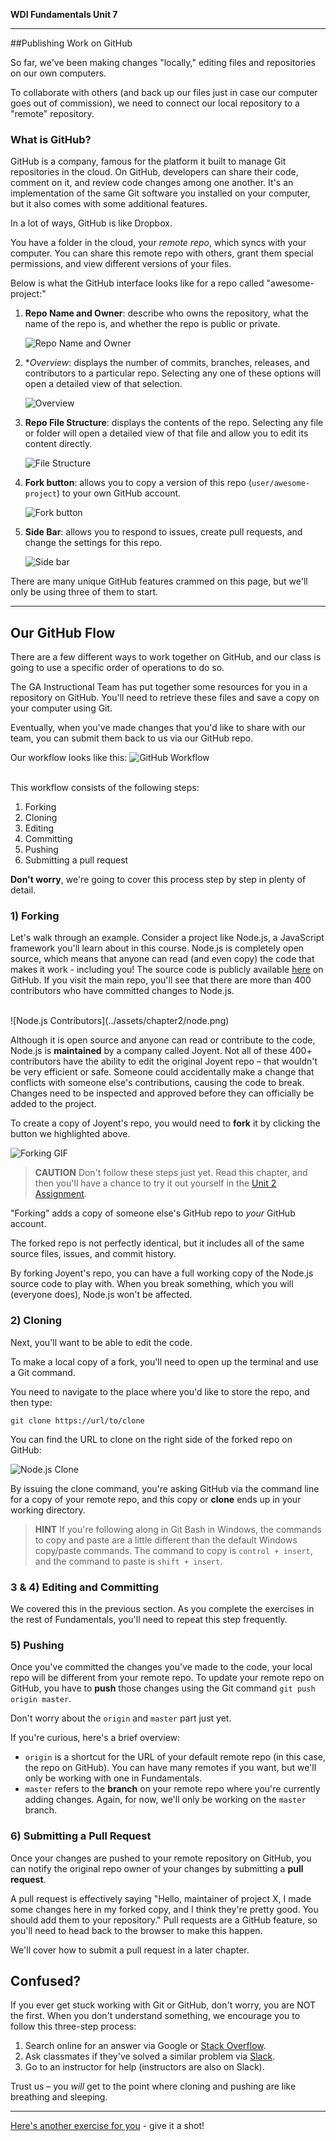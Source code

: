 **WDI Fundamentals Unit 7**

---

##Publishing Work on GitHub

So far, we've been making changes "locally," editing files and repositories on our own computers.

To collaborate with others (and back up our files just in case our computer goes out of commission), we need to connect our local repository to a "remote" repository.

### What is GitHub?

GitHub is a company, famous for the platform it built to manage Git repositories in the cloud. On GitHub, developers can share their code, comment on it, and review code changes among one another. It's an implementation of the same Git software you installed on your computer, but it also comes with some additional features.

In a lot of ways, GitHub is like Dropbox.

You have a folder in the cloud, your *remote repo*, which syncs with your computer. You can share this remote repo with others, grant them special permissions, and view different versions of your files.

Below is what the GitHub interface looks like for a repo called "awesome-project:"

1) **Repo Name and Owner**: describe who owns the repository, what the name of the repo is, and whether the repo is public or private.

	![Repo Name and Owner](../assets/chapter2/username_github.gif)

2) **Overview*: displays the number of commits, branches, releases, and contributors to a particular repo. Selecting any one of these options will open a detailed view of that selection.

	![Overview](../assets/chapter2/overview_github.gif)

3) **Repo File Structure**: displays the contents of the repo. Selecting any file or folder will open a detailed view of that file and allow you to edit its content directly.

	![File Structure](../assets/chapter2/contents_github.gif)

4) **Fork button**: allows you to copy a version of this repo (`user/awesome-project`) to your own GitHub account.

	![Fork button](../assets/chapter2/fork_github.gif)

5) **Side Bar**: allows you to respond to issues, create pull requests, and change the settings for this repo.

	![Side bar](../assets/chapter2/sidebar_github.gif)

There are many unique GitHub features crammed on this page, but we'll only be using three of them to start.

---


## Our GitHub Flow

There are a few different ways to work together on GitHub, and our class is going to use a specific order of operations to do so.

The GA Instructional Team has put together some resources for you in a repository on GitHub. You'll need to retrieve these files and save a copy on your computer using Git.

Eventually, when you've made changes that you'd like to share with our team, you can submit them back to us via our GitHub repo.

Our workflow looks like this:
![GitHub Workflow](../assets/chapter2/github_workflow.gif)
<br><br>

This workflow consists of the following steps:

1) Forking
2) Cloning
3) Editing
4) Committing
5) Pushing
6) Submitting a pull request

**Don't worry**, we're going to cover this process step by step in plenty of detail.



### 1) Forking

Let's walk through an example. Consider a project like Node.js, a JavaScript framework you'll learn about in this course. Node.js is completely open source, which means that anyone can read (and even copy) the code that makes it work - including you! The source code is publicly available [here](https://github.com/joyent/node) on GitHub. If you visit the main repo, you'll see that there are more than 400 contributors who have committed changes to Node.js.

<br>
![Node.js Contributors](../assets/chapter2/node.png)
<br>

Although it is open source and anyone can read or contribute to the code, Node.js is **maintained** by a company called Joyent. Not all of these 400+ contributors have the ability to edit the original Joyent repo – that wouldn't be very efficient or safe. Someone could accidentally make a change that conflicts with someone else's contributions, causing the code to break. Changes need to be inspected and approved before they can officially be added to the project.

To create a copy of Joyent's repo, you would need to **fork** it by clicking the button we highlighted above.

![Forking GIF](../assets/chapter2/fork_node.gif)


> **CAUTION** Don't follow these steps just yet. Read this chapter, and then you'll have a chance to try it out yourself in the [Unit 2 Assignment](09_assessment.md).

"Forking" adds a copy of someone else's GitHub repo to *your* GitHub account.

The forked repo is not perfectly identical, but it includes all of the same source files, issues, and commit history.

By forking Joyent's repo, you can have a full working copy of the Node.js source code to play with. When you break something, which you will (everyone does), Node.js won't be affected.




### 2) Cloning

Next, you'll want to be able to edit the code.

To make a local copy of a fork, you'll need to open up the terminal and use a Git command.

You need to navigate to the place where you'd like to store the repo, and then type:

```
git clone https://url/to/clone
```

You can find the URL to clone on the right side of the forked repo on GitHub:

![Node.js Clone](../assets/chapter2/node_clone.png)

By issuing the clone command, you're asking GitHub via the command line for a copy of your remote repo, and this copy or **clone** ends up in your working directory.

> **HINT** If you're following along in Git Bash in Windows, the commands to copy and paste are a little different than the default Windows copy/paste commands. The command to copy is `control + insert`, and the command to paste is `shift + insert`.


### 3 & 4) Editing and Committing

We covered this in the previous section. As you complete the exercises in the rest of Fundamentals, you'll need to repeat this step frequently.

### 5) Pushing

Once you've committed the changes you've made to the code, your local repo will be different from your remote repo. To update your remote repo on GitHub, you have to **push** those changes using the Git command `git push origin master`.

Don't worry about the `origin` and `master` part just yet.

If you're curious, here's a brief overview:
* `origin` is a shortcut for the URL of your default remote repo (in this case, the repo on GitHub). You can have many remotes if you want, but we'll only be working with one in Fundamentals.
* `master` refers to the **branch** on your remote repo where you're currently adding changes. Again, for now, we'll only be working on the `master` branch.


### 6) Submitting a Pull Request

Once your changes are pushed to your remote repository on GitHub, you can notify the original repo owner of your changes by submitting a **pull request**.

A pull request is effectively saying "Hello, maintainer of project X, I made some changes here in my forked copy, and I think they're pretty good. You should add them to your repository." Pull requests are a GitHub feature, so you'll need to head back to the browser to make this happen.

We'll cover how to submit a pull request in a later chapter.


## Confused?

If you ever get stuck working with Git or GitHub, don't worry, you are NOT the first. When you don't understand something, we encourage you to follow this three-step process:

1. Search online for an answer via Google or [Stack Overflow](http://stackoverflow.com).
2. Ask classmates if they've solved a similar problem via [Slack](https://ga-students.slack.com/).
3. Go to an instructor for help (instructors are also on Slack).

Trust us – you *will* get to the point where cloning and pushing are like breathing and sleeping.

---

[Here's another exercise for you](07_exercise.md) - give it a shot!
